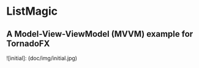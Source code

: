 # ListMagic

## A Model-View-ViewModel (MVVM) example for TornadoFX

![initial]: (doc/img/initial.jpg)

